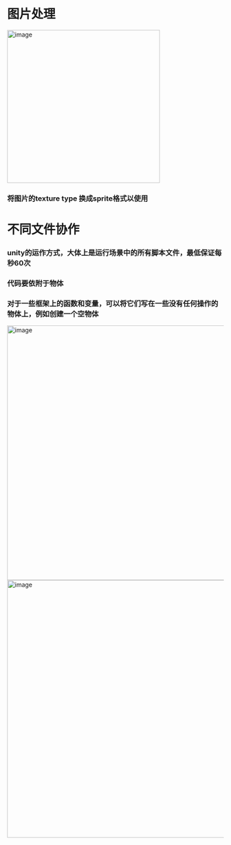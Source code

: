 # 图片处理
<img width="355" alt="image" src="https://github.com/ztlltz/LMD.md/assets/104620738/6755186e-224f-4280-b68c-9a931b9f7603">  </br>
### 将图片的texture type 换成sprite格式以使用

# 不同文件协作
### unity的运作方式，大体上是运行场景中的所有脚本文件，最低保证每秒60次
### 代码要依附于物体
### 对于一些框架上的函数和变量，可以将它们写在一些没有任何操作的物体上，例如创建一个空物体
<img width="591" alt="image" src="https://github.com/ztlltz/LMD.md/assets/104620738/1767d85f-c00f-4d4e-8df1-ef0dcdc25c77">
<img width="598" alt="image" src="https://github.com/ztlltz/LMD.md/assets/104620738/35b3f7db-812d-4558-a132-65fa5a2c8f9d">

